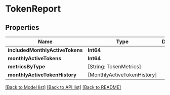 # TokenReport

## Properties
Name | Type | Description | Notes
------------ | ------------- | ------------- | -------------
**includedMonthlyActiveTokens** | **Int64** |  | [optional] 
**monthlyActiveTokens** | **Int64** |  | [optional] 
**metricsByType** | [String: TokenMetrics] |  | [optional] 
**monthlyActiveTokenHistory** | [MonthlyActiveTokenHistory] |  | [optional] 

[[Back to Model list]](../README.md#documentation-for-models) [[Back to API list]](../README.md#documentation-for-api-endpoints) [[Back to README]](../README.md)


